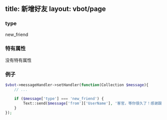title: 新增好友
layout: vbot/page
---
### type

new_friend

### 特有属性

没有特有属性

### 例子

```php
$vbot->messageHandler->setHandler(function(Collection $message){
    // ...

    if ($message['type'] === 'new_friend') {
        Text::send($message['from']['UserName'], '客官，等你很久了！感谢跟 vbot 交朋友，如果可以帮我点个star，谢谢了！https://github.com/HanSon/vbot');
    }
});
```